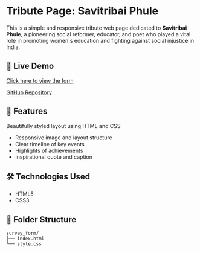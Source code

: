 # Tribute Page: Savitribai Phule
This is a simple and responsive tribute web page dedicated to **Savitribai Phule**, a pioneering social reformer, educator, and poet who played a vital role in promoting women's education and fighting against social injustice in India.

## 🔗 Live Demo
[Click here to view the form](https://likhita-nanda.github.io/survey_form/) 


[GitHub Repository](https://github.com/Likhita-nanda/tribute_page)

## 📝 Features
Beautifully styled layout using HTML and CSS
- Responsive image and layout structure
- Clear timeline of key events
- Highlights of achievements
- Inspirational quote and caption

## 🛠️ Technologies Used

- HTML5
- CSS3 
  
## 📁 Folder Structure
```
survey_form/  
├── index.html  
└── style.css
```
